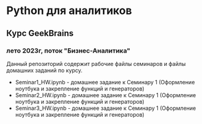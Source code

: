 # Python для аналитиков
## Курс GeekBrains
### лето 2023г, поток "Бизнес-Аналитика"

Данный репозиторий содержит рабочие файлы семинаров и файлы домашних заданий по курсу.

- Seminar1_HW.ipynb - домашнее задание к Семинару 1 (Оформление ноутбука и закрепление функций и генераторов)
- Seminar2_HW.ipynb - домашнее задание к Семинару 1 (Оформление ноутбука и закрепление функций и генераторов)
- Seminar3_HW.ipynb - домашнее задание к Семинару 1 (Оформление ноутбука и закрепление функций и генераторов)
